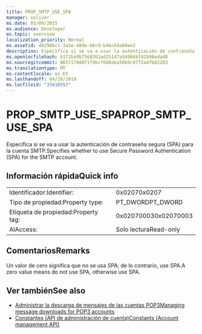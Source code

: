 ```yaml
---
title: PROP_SMTP_USE_SPA
manager: soliver
ms.date: 03/09/2015
ms.audience: Developer
ms.topic: overview
localization_priority: Normal
ms.assetid: d82986c1-3a1e-48de-b6c9-b4bc64a88ee2
description: Especifica si se va a usar la autenticación de contraseña segura (SPA) para la cuenta SMTP.
ms.openlocfilehash: b1f2ba9b7568361ad25147a94966bf42b98eda40
ms.sourcegitcommit: 8657170d071f9bcf680aba50b9c07f2a4fb82283
ms.translationtype: MT
ms.contentlocale: es-ES
ms.lasthandoff: 04/28/2019
ms.locfileid: "33418557"
---
```

# <a name="propsmtpusespa"></a><span data-ttu-id="b791f-103">PROP_SMTP_USE_SPA</span><span class="sxs-lookup"><span data-stu-id="b791f-103">PROP_SMTP_USE_SPA</span></span>

<span data-ttu-id="b791f-104">Especifica si se va a usar la autenticación de contraseña segura (SPA) para la cuenta SMTP.</span><span class="sxs-lookup"><span data-stu-id="b791f-104">Specifies whether to use Secure Password Authentication (SPA) for the SMTP account.</span></span>
  
## <a name="quick-info"></a><span data-ttu-id="b791f-105">Información rápida</span><span class="sxs-lookup"><span data-stu-id="b791f-105">Quick info</span></span>

|||
|:-----|:-----|
|<span data-ttu-id="b791f-106">Identificador:</span><span class="sxs-lookup"><span data-stu-id="b791f-106">Identifier:</span></span>  <br/> |<span data-ttu-id="b791f-107">0x0207</span><span class="sxs-lookup"><span data-stu-id="b791f-107">0x0207</span></span>  <br/> |
|<span data-ttu-id="b791f-108">Tipo de propiedad:</span><span class="sxs-lookup"><span data-stu-id="b791f-108">Property type:</span></span>  <br/> |<span data-ttu-id="b791f-109">PT_DWORD</span><span class="sxs-lookup"><span data-stu-id="b791f-109">PT_DWORD</span></span>  <br/> |
|<span data-ttu-id="b791f-110">Etiqueta de propiedad:</span><span class="sxs-lookup"><span data-stu-id="b791f-110">Property tag:</span></span>  <br/> |<span data-ttu-id="b791f-111">0x02070003</span><span class="sxs-lookup"><span data-stu-id="b791f-111">0x02070003</span></span>  <br/> |
|<span data-ttu-id="b791f-112">Al</span><span class="sxs-lookup"><span data-stu-id="b791f-112">Access:</span></span>  <br/> |<span data-ttu-id="b791f-113">Solo lectura</span><span class="sxs-lookup"><span data-stu-id="b791f-113">Read-only</span></span>  <br/> |
   
## <a name="remarks"></a><span data-ttu-id="b791f-114">Comentarios</span><span class="sxs-lookup"><span data-stu-id="b791f-114">Remarks</span></span>

<span data-ttu-id="b791f-115">Un valor de cero significa que no se usa SPA; de lo contrario, use SPA.</span><span class="sxs-lookup"><span data-stu-id="b791f-115">A zero value means do not use SPA, otherwise use SPA.</span></span>
  
## <a name="see-also"></a><span data-ttu-id="b791f-116">Ver también</span><span class="sxs-lookup"><span data-stu-id="b791f-116">See also</span></span>

- [<span data-ttu-id="b791f-117">Administrar la descarga de mensajes de las cuentas POP3</span><span class="sxs-lookup"><span data-stu-id="b791f-117">Managing message downloads for POP3 accounts</span></span>](managing-message-downloads-for-pop3-accounts.md)
- [<span data-ttu-id="b791f-118">Constantes (API de administración de cuenta)</span><span class="sxs-lookup"><span data-stu-id="b791f-118">Constants (Account management API)</span></span>](constants-account-management-api.md)

